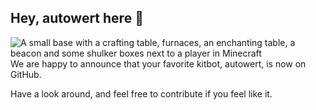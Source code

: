 ## Hey, autowert here 👋

![A small base with a crafting table, furnaces, an enchanting table, a beacon and some shulker boxes next to a player in Minecraft](https://github.com/autowert/.github/assets/72566626/0ae820f3-5470-42c6-8672-96b4aa2bd692)
We are happy to announce that your favorite kitbot, autowert, is now on GitHub.

Have a look around, and feel free to contribute if you feel like it.

